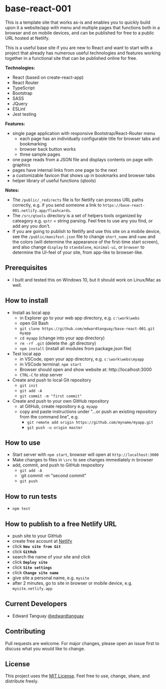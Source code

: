 # base-react-001

This is a template site that works as-is and enables you to quickly build upon it a website/app with menu and multiple pages that functions both in a browser and on mobile devices, and can be published for free to a public URL hosted at Netlify.

This is a useful base site if you are new to React and want to start with a project that already has numerous useful technologies and features working together in a functional site that can be published online for free.

**Technologies:**

- React (based on create-react-app)
- React Router
- TypeScript
- Bootstrap
- SASS
- JQuery
- ESLint
- Jest testing

**Features:**
- single page application with responsive Bootstrap/React-Router menu
	- each page has an individually configurable title for browser tabs and bookmarking
	- browser back button works
	- three sample pages
- one page reads from a JSON file and displays contents on page with graphics
- pages have internal links from one page to the next
- a customizable favicon that shows up in bookmarks and browser tabs
- helper library of useful functions (qtools)

**Notes:**
- The `/public/_redirects` file is for Netlify can process URL paths correctly, e.g. if you send someone a link to `https://base-react-001.netlify.app/flashcards`.
- The `/src/qtools` directory is a set of helpers tools organized by cateagory e.g. `qstr` = string parsing. Feel free to use any you find, or add any you don't. 
- If you are going to publish to Netlify and use this site on a mobile device, see the `/public/manifest.json` file to change `short_name` and `name` and the colors (will determine the appearance of the first-time start screen), and also change `display` to `standalone`, `minimal-ui`, or `browser` to determine the UI-feel of your site, from app-like to browser-like.

## Prerequisites

* I built and tested this on Windows 10, but it should work on Linux/Mac as well.

## How to install 

- Install as local app
	- in Explorer go to your web app directory, e.g. `c:\work\webs`
	- open Git Bash
	- `git clone https://github.com/edwardtanguay/base-react-001.git myapp`
	- `cd myapp` (change into your app directory)
	- `rm -rf .git` (delete the .git directory)
	- `npm install` (install all modules from package.json file)
- Test local app
	- in VSCode, open your app directory, e.g. `c:\work\webs\myapp`
	- in VSCode terminal: `npm start`
	- Browser should open and show website at: http://localhost:3000
	- `CTRL-C` to stop server
- Create and push to local Git repository
	- `git init`
	- `git add -A`
	- `git commit -m "first commit"`
- Create and push to your own GitHub repository
	- at GitHub, create repository e.g. `myapp`
	- copy and paste instructions under "…or push an existing repository from the command line", e.g. 
		- `git remote add origin https://github.com/myname/myapp.git`
		- `git push -u origin master`

## How to use

- Start server with `npm start`, browser will open at `http://localhost:3000`
- Make changes to files in `\src` to see changes immediately in browser
- add, commit, and push to GitHub respository
	- `git add -A`
	- `git commit -m "second commit"
	- `git push`

## How to run tests

- `npm test`

## How to publish to a free Netlify URL

- push site to your GitHub
- create free account at [Netlify](https://netlify.com)
- click **`New site from Git`**
- click **`GitHub`**
- search the name of your site and click
- click **`Deploy site`**
- click **`Site settings`**
- click **`Change site name`**
- give site a personal name, e.g. `mysite`
- after 2 minutes, go to site in browser or mobile device, e.g. `mysite.netlify.app`

## Current Developers

* Edward Tanguay [@edwardtanguay](https://github.com/edwardtanguay)

## Contributing
Pull requests are welcome. For major changes, please open an issue first to discuss what you would like to change.

## License

This project uses the [MIT License](https://choosealicense.com/licenses/mit). Feel free to use, change, share, and distribute freely.